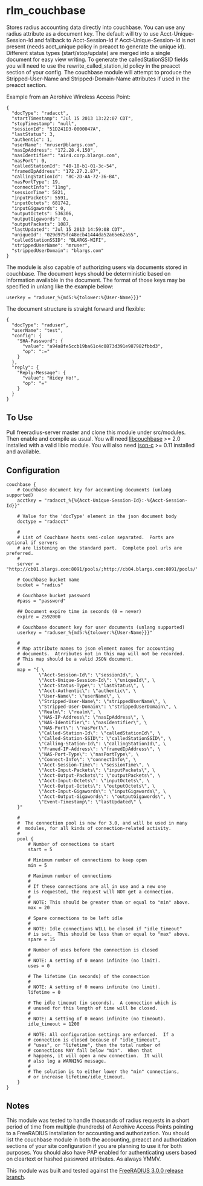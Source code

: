 rlm_couchbase
=============

Stores radius accounting data directly into couchbase. You can use any radius attribute as a document key.  The default will try to use Acct-Unique-Session-Id
and fallback to Acct-Session-Id if Acct-Unique-Session-Id is not present (needs acct_unique policy in preacct to generate the unique id).
Different status types (start/stop/update) are merged into a single document for easy view writing.  To generate the calledStationSSID fields you will need to
use the rewrite_called_station_id policy in the preacct section of your config.  The couchbase module will attempt to produce the Stripped-User-Name and
Stripped-Domain-Name attributes if used in the preacct section.

Example from an Aerohive Wireless Access Point:

    {
      "docType": "radacct",
      "startTimestamp": "Jul 15 2013 13:22:07 CDT",
      "stopTimestamp": "null",
      "sessionId": "51D241D3-0000047A",
      "lastStatus": 3,
      "authentic": 1,
      "userName": "mruser@blargs.com",
      "nasIpAddress": "172.28.4.150",
      "nasIdentifier": "air4.corp.blargs.com",
      "nasPort": 0,
      "calledStationId": "40-18-b1-01-3c-54",
      "framedIpAddress": "172.27.2.87",
      "callingStationId": "8C-2D-AA-72-36-BA",
      "nasPortType": 19,
      "connectInfo": "11ng",
      "sessionTime": 5821,
      "inputPackets": 5591,
      "inputOctets": 681742,
      "inputGigawords": 0,
      "outputOctets": 536306,
      "outputGigawords": 0,
      "outputPackets": 1087,
      "lastUpdated": "Jul 15 2013 14:59:08 CDT",
      "uniqueId": "029d975fc48ecb41444da52a65e62a55",
      "calledStationSSID": "BLARGS-WIFI",
      "strippedUserName": "mruser",
      "strippedUserDomain": "blargs.com"
    }

The module is also capable of authorizing users via documents stored in couchbase.  The document keys should be deterministic based on information available in the document.  The format of those keys may be specified in unlang like the example below:

    userkey = "raduser_%{md5:%{tolower:%{User-Name}}}"

The document structure is straight forward and flexible:

    {
      "docType": "raduser",
      "userName": "test",
      "config": {
        "SHA-Password": {
          "value": "a94a8fe5ccb19ba61c4c0873d391e987982fbbd3",
          "op": ":="
        }
      },
      "reply": {
        "Reply-Message": {
          "value": "Hidey Ho!",
          "op": "="
        }
      }
    }

To Use
------

Pull freeradius-server master and clone this module under src/modules.  Then enable and compile as usual.
You will need [libcouchbase](https://github.com/couchbase/libcouchbase) >= 2.0 installed with a valid libio module.  You will also need [json-c](https://github.com/json-c/json-c) >= 0.11 installed and available.

Configuration
-------------

    couchbase {
        # Couchbase document key for accounting documents (unlang supported)
        acctkey = "radacct_%{%{Acct-Unique-Session-Id}:-%{Acct-Session-Id}}"

        # Value for the 'docType' element in the json document body
        doctype = "radacct"

        #
        # List of Couchbase hosts semi-colon separated.  Ports are optional if servers
        # are listening on the standard port.  Complete pool urls are preferred.
        #
        server = "http://cb01.blargs.com:8091/pools/;http://cb04.blargs.com:8091/pools/"

        # Couchbase bucket name
        bucket = "radius"

        # Couchbase bucket password
        #pass = "password"

        ## Document expire time in seconds (0 = never)
        expire = 2592000

        # Couchbase document key for user documents (unlang supported)
        userkey = "raduser_%{md5:%{tolower:%{User-Name}}}"

        #
        # Map attribute names to json element names for accounting
        # documents.  Atrributes not in this map will not be recorded.
        # This map should be a valid JSON document.
        #
        map = "{ \
                \"Acct-Session-Id\": \"sessionId\", \
                \"Acct-Unique-Session-Id\": \"uniqueId\", \
                \"Acct-Status-Type\": \"lastStatus\", \
                \"Acct-Authentic\": \"authentic\", \
                \"User-Name\": \"userName\", \
                \"Stripped-User-Name\": \"strippedUserName\", \
                \"Stripped-User-Domain\": \"strippedUserDomain\", \
                \"Realm\": \"realm\", \
                \"NAS-IP-Address\": \"nasIpAddress\", \
                \"NAS-Identifier\": \"nasIdentifier\", \
                \"NAS-Port\": \"nasPort\", \
                \"Called-Station-Id\": \"calledStationId\", \
                \"Called-Station-SSID\": \"calledStationSSID\", \
                \"Calling-Station-Id\": \"callingStationId\", \
                \"Framed-IP-Address\": \"framedIpAddress\", \
                \"NAS-Port-Type\": \"nasPortType\", \
                \"Connect-Info\": \"connectInfo\", \
                \"Acct-Session-Time\": \"sessionTime\", \
                \"Acct-Input-Packets\": \"inputPackets\", \
                \"Acct-Output-Packets\": \"outputPackets\", \
                \"Acct-Input-Octets\": \"inputOctets\", \
                \"Acct-Output-Octets\": \"outputOctets\", \
                \"Acct-Input-Gigawords\": \"inputGigawords\", \
                \"Acct-Output-Gigawords\": \"outputGigawords\", \
                \"Event-Timestamp\": \"lastUpdated\" \
        }"

        #
        #  The connection pool is new for 3.0, and will be used in many
        #  modules, for all kinds of connection-related activity.
        #
        pool {
            # Number of connections to start
            start = 5

            # Minimum number of connections to keep open
            min = 5

            # Maximum number of connections
            #
            # If these connections are all in use and a new one
            # is requested, the request will NOT get a connection.
            #
            # NOTE: This should be greater than or equal to "min" above.
            max = 20

            # Spare connections to be left idle
            #
            # NOTE: Idle connections WILL be closed if "idle_timeout"
            # is set.  This should be less than or equal to "max" above.
            spare = 15

            # Number of uses before the connection is closed
            #
            # NOTE: A setting of 0 means infinite (no limit).
            uses = 0

            # The lifetime (in seconds) of the connection
            #
            # NOTE: A setting of 0 means infinite (no limit).
            lifetime = 0

            # The idle timeout (in seconds).  A connection which is
            # unused for this length of time will be closed.
            #
            # NOTE: A setting of 0 means infinite (no timeout).
            idle_timeout = 1200

            # NOTE: All configuration settings are enforced.  If a
            # connection is closed because of "idle_timeout",
            # "uses", or "lifetime", then the total number of
            # connections MAY fall below "min".  When that
            # happens, it will open a new connection.  It will
            # also log a WARNING message.
            #
            # The solution is to either lower the "min" connections,
            # or increase lifetime/idle_timeout.
        }
    }

Notes
-----

This module was tested to handle thousands of radius requests in a short period of time from multiple (hundreds) of Aerohive Access Points pointing
to a FreeRADIUS installation for accounting and authorization.  You should list the couchbase module in both the accounting, preacct and authorization sections
of your site configuration if you are planning to use it for both purposes.
You should also have PAP enabled for authenticating users based on cleartext or hashed password attributes.
As always YMMV.

This module was built and tested against the [FreeRADIUS 3.0.0 release branch](https://github.com/FreeRADIUS/freeradius-server/tree/release_branch_3.0.0).
